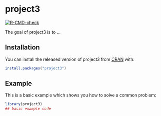 
# project3

<!-- badges: start -->
[![R-CMD-check](https://github.com/Chris87Li/project3/workflows/R-CMD-check/badge.svg)](https://github.com/Chris87Li/project3/actions)
<!-- badges: end -->

The goal of project3 is to ...

## Installation

You can install the released version of project3 from [CRAN](https://CRAN.R-project.org) with:

``` r
install.packages("project3")
```

## Example

This is a basic example which shows you how to solve a common problem:

``` r
library(project3)
## basic example code
```

